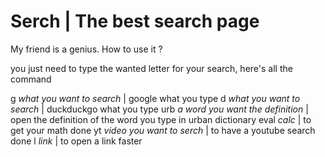 # Serch | The best search page

My friend is a genius. How to use it ?

you just need to type the wanted letter for your search, here's all the command

g *what you want to search*          | google what you type
d *what you want to search*          | duckduckgo what you type
urb *a word you want the definition* | open the definition of the word you type in urban dictionary
eval *calc*                          | to get your math done
yt *video you want to serch*         | to have a youtube search done
l *link*                             | to open a link faster
